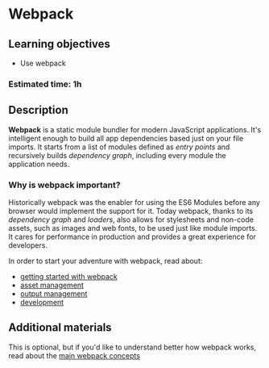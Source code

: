 # Webpack

## Learning objectives
- Use webpack

### Estimated time: 1h

## Description
**Webpack** is a static module bundler for modern JavaScript applications. It's intelligent enough to build all app dependencies based just on your file imports. It starts from a list of modules defined as *entry points* and recursively builds *dependency graph*, including every module the application needs. 


### Why is webpack important?
Historically webpack was the enabler for using the ES6 Modules before any browser would implement the support for it. Today webpack, thanks to its *dependency graph* and *loaders*, also allows for stylesheets and non-code assets, such as images and web fonts, to be used just like module imports. It cares for performance in production and provides a great experience for developers.

In order to start your adventure with webpack, read about:
- [getting started with webpack](https://webpack.js.org/guides/getting-started/)
- [asset management](https://webpack.js.org/guides/asset-management/)
- [output management](https://webpack.js.org/guides/output-management/)
- [development](https://webpack.js.org/guides/development/)

## Additional materials
This is optional, but if you'd like to understand better how webpack works, read about the [main webpack concepts](https://webpack.js.org/concepts/)


